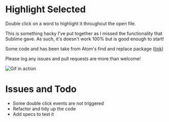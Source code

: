 # Highlight Selected

Double click on a word to highlight it throughout the open file.

This is something hacky I've put together as I missed the functionality that Sublime gave. As such, it's doesn't work 100% but is good enough to start!

Some code and has been take from Atom's find and replace package ([link](https://github.com/atom/find-and-replace))

Please log any issues and pull requests are more than welcome!

![Gif in action](http://i.imgur.com/C5FnzzQ.gif)

# Issues and Todo

- Some double click events are not triggered
- Refactor and tidy up the code
- Add specs to test it
